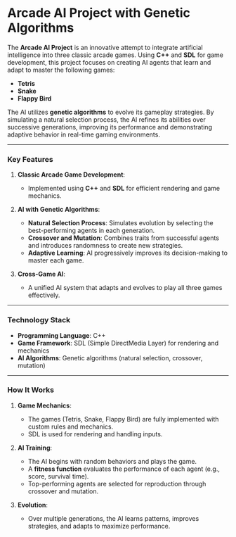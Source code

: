 # Arcade AI Project with Genetic Algorithms  

The **Arcade AI Project** is an innovative attempt to integrate artificial intelligence into three classic arcade games. Using **C++** and **SDL** for game development, this project focuses on creating AI agents that learn and adapt to master the following games:  

- **Tetris**  
- **Snake**  
- **Flappy Bird**  

The AI utilizes **genetic algorithms** to evolve its gameplay strategies. By simulating a natural selection process, the AI refines its abilities over successive generations, improving its performance and demonstrating adaptive behavior in real-time gaming environments.  

---

### Key Features  

1. **Classic Arcade Game Development**:  
   - Implemented using **C++** and **SDL** for efficient rendering and game mechanics.  

2. **AI with Genetic Algorithms**:  
   - **Natural Selection Process**: Simulates evolution by selecting the best-performing agents in each generation.  
   - **Crossover and Mutation**: Combines traits from successful agents and introduces randomness to create new strategies.  
   - **Adaptive Learning**: AI progressively improves its decision-making to master each game.  

3. **Cross-Game AI**:  
   - A unified AI system that adapts and evolves to play all three games effectively.  

---

### Technology Stack  

- **Programming Language**: C++  
- **Game Framework**: SDL (Simple DirectMedia Layer) for rendering and mechanics  
- **AI Algorithms**: Genetic algorithms (natural selection, crossover, mutation)  

---

### How It Works  

1. **Game Mechanics**:  
   - The games (Tetris, Snake, Flappy Bird) are fully implemented with custom rules and mechanics.  
   - SDL is used for rendering and handling inputs.  

2. **AI Training**:  
   - The AI begins with random behaviors and plays the game.  
   - A **fitness function** evaluates the performance of each agent (e.g., score, survival time).  
   - Top-performing agents are selected for reproduction through crossover and mutation.  

3. **Evolution**:  
   - Over multiple generations, the AI learns patterns, improves strategies, and adapts to maximize performance.  
